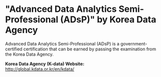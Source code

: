 # "Advanced Data Analytics Semi-Professional (ADsP)" by Korea Data Agency

Advanced Data Analytics Semi-Professional (ADsP) is a government-certified certification that can be earned by passing the examination from the Korea Data Agency.

**Korea Data Agency (K-data) Website:**  
http://global.kdata.or.kr/en/kdata/
